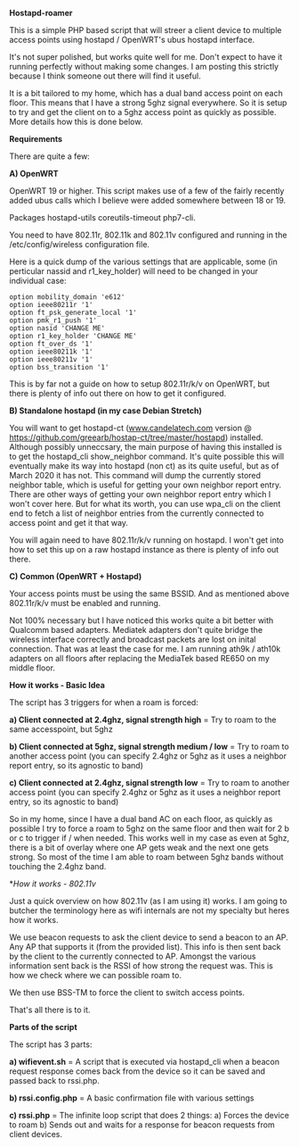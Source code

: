 **Hostapd-roamer**

This is a simple PHP based script that will streer a client device to multiple access points using hostapd / OpenWRT's ubus hostapd interface.

It's not super polished, but works quite well for me. Don't expect to have it running perfectly without making some changes. I am posting this strictly because I think someone out there will find it useful.

It is a bit tailored to my home, which has a dual band access point on each floor. This means that I have a strong 5ghz signal everywhere. So it is setup to try and get the client on to a 5ghz access point as quickly as possible. More details how this is done below.

**Requirements**

There are quite a few:

**A) OpenWRT**

OpenWRT 19 or higher. This script makes use of a few of the fairly recently added ubus calls which I believe were added somewhere between 18 or 19.

Packages hostapd-utils coreutils-timeout php7-cli.

You need to have 802.11r, 802.11k and 802.11v configured and running in the /etc/config/wireless configuration file.

Here is a quick dump of the various settings that are applicable, some (in perticular nassid and r1_key_holder) will need to be changed in your individual case:

```
option mobility_domain 'e612'
option ieee80211r '1'
option ft_psk_generate_local '1'
option pmk_r1_push '1'
option nasid 'CHANGE ME'
option r1_key_holder 'CHANGE ME'
option ft_over_ds '1'
option ieee80211k '1'
option ieee80211v '1'
option bss_transition '1'
```

This is by far not a guide on how to setup 802.11r/k/v on OpenWRT, but there is plenty of info out there on how to get it configured.

**B) Standalone hostapd (in my case Debian Stretch)**

You will want to get hostapd-ct (www.candelatech.com version @ https://github.com/greearb/hostap-ct/tree/master/hostapd) installed. Although possibly unneccsary, the main purpose of having this installed is to get the hostapd_cli show_neighbor command. It's quite possible this will eventually make its way into hostapd (non ct) as its quite useful, but as of March 2020 it has not. This command will dump the currently stored neighbor table, which is useful for getting your own neighbor report entry. There are other ways of getting your own neighbor report entry which I won't cover here. But for what its worth, you can use wpa_cli on the client end to fetch a list of neighbor entries from the currently connected to access point and get it that way.

You will again need to have 802.11r/k/v running on hostapd. I won't get into how to set this up on a raw hostapd instance as there is plenty of info out there.

**C) Common (OpenWRT + Hostapd)**

Your access points must be using the same BSSID. And as mentioned above 802.11r/k/v must be enabled and running.

Not 100% necessary but I have noticed this works quite a bit better with Qualcomm based adapters. Mediatek adapters don't quite bridge the wireless interface correctly and broadcast packets are lost on inital connection. That was at least the case for me. I am running ath9k / ath10k adapters on all floors after replacing the MediaTek based RE650 on my middle floor.

**How it works - Basic Idea**

The script has 3 triggers for when a roam is forced:

**a) Client connected at 2.4ghz, signal strength high** = Try to roam to the same accesspoint, but 5ghz

**b) Client connected at 5ghz, signal strength medium / low** = Try to roam to another access point (you can specify 2.4ghz or 5ghz as it uses a neighbor report entry, so its agnostic to band)

**c) Client connected at 2.4ghz, signal strength low** = Try to roam to another access point (you can specify 2.4ghz or 5ghz as it uses a neighbor report entry, so its agnostic to band)

So in my home, since I have a dual band AC on each floor, as quickly as possible I try to force a roam to 5ghz on the same floor and then wait for 2 b or c to trigger if / when needed. This works well in my case as even at 5ghz, there is a bit of overlay where one AP gets weak and the next one gets strong. So most of the time I am able to roam between 5ghz bands without touching the 2.4ghz band.

**How it works - 802.11v*

Just a quick overview on how 802.11v (as I am using it) works. I am going to butcher the terminology here as wifi internals are not my specialty but heres how it works.

We use beacon requests to ask the client device to send a beacon to an AP. Any AP that supports it (from the provided list). This info is then sent back by the client to the currently connected to AP. Amongst the various information sent back is the RSSI of how strong the request was. This is how we check where we can possible roam to.

We then use BSS-TM to force the client to switch access points.

That's all there is to it.

**Parts of the script**

The script has 3 parts:

**a) wifievent.sh** = A script that is executed via hostapd_cli when a beacon request response comes back from the device so it can be saved and passed back to rssi.php.

**b) rssi.config.php** = A basic confirmation file with various settings

**c) rssi.php** = The infinite loop script that does 2 things: a) Forces the device to roam b) Sends out and waits for a response for beacon requests from client devices.

